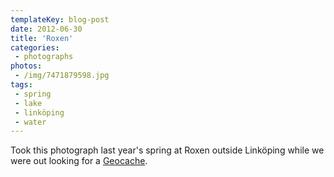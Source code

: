 ```yaml
---
templateKey: blog-post
date: 2012-06-30
title: 'Roxen'
categories:
 - photographs
photos:
 - /img/7471879598.jpg
tags:
 - spring
 - lake
 - linköping
 - water
---
```

Took this photograph last year's spring at Roxen outside Linköping while we were out looking for a [Geocache](http://www.geocaching.com/seek/cache_details.aspx?guid=f186d96e-1b03-4afb-b1d6-1c7d9f655b9d).
